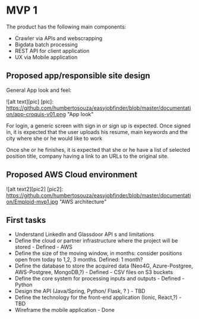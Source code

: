 # MVP 1

The product has the following main components:

* Crawler via APIs and webscrapping 
* Bigdata batch processing
* REST API for client application
* UX via Mobile application

## Proposed app/responsible site design

General App look and feel:
 
![alt text][pic]
[pic]: https://github.com/humbertosouza/easyjobfinder/blob/master/documentation/app-croquis-v01.png  "App look"

For login, a generic screen with sign in or sign up is expected.
Once signed in, it is expected that the user uploads his resume, main keywords and the city where she or he would like to work

Once she or he finishes, it is expected that she or he have a list of selected position title, company having a link to an URLs to the original site.

## Proposed AWS Cloud environment

![alt text2][pic2]
[pic2]: https://github.com/humbertosouza/easyjobfinder/blob/master/documentation/Emploid-mvp1.jpg "AWS architecture"

## First tasks

* Understand LinkedIn and Glassdoor API s and limitations
* Define the cloud or partner infrastructure where the project will be stored - Defined - AWS
* Define the size of the moving window, in months: consider positions open from today to 1,2, 3 months. Defined: 1 month? 
* Define the database to store the acquired data (Neo4G, Azure-Postgree, AWS-Postgree, MongoDB,?) - Defined - CSV files on S3 buckets
* Define the core system for processing inputs and outputs - Defined - Python
* Design the API (Java/Spring, Python/ Flask, ? ) - TBD
* Define the technology for the front-end application (Ionic, React,?) - TBD
* Wireframe the mobile application - Done

